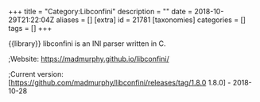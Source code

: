 +++
title = "Category:Libconfini"
description = ""
date = 2018-10-29T21:22:04Z
aliases = []
[extra]
id = 21781
[taxonomies]
categories = []
tags = []
+++

{{library}}
libconfini is an INI parser written in C.

;Website:          https://madmurphy.github.io/libconfini/

;Current version:  [https://github.com/madmurphy/libconfini/releases/tag/1.8.0 1.8.0] - 2018-10-28
